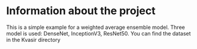 # Information about the project

This is a simple example for a weighted average ensemble model. Three model is used: DenseNet, InceptionV3, ResNet50. You can find the dataset in the Kvasir directory
